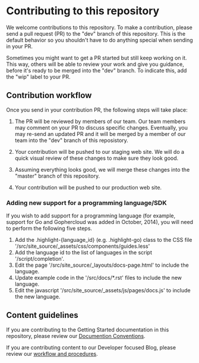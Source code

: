 # Contributing to this repository

We welcome contributions to this repository. To make a contribution, please send a pull request (PR) to the "dev" branch of this repository. This is the default behavior so you shouldn't have to do anything special when sending in your PR.

Sometimes you might want to get a PR started but still keep working on it. This way, others will be able to review your work and give you guidance, before it's ready to be merged into the "dev" branch. To indicate this, add the "wip" label to your PR.

## Contribution workflow

Once you send in your contribution PR, the following steps will take place:

1. The PR will be reviewed by members of our team. Our team members may comment on your PR to discuss specific changes. Eventually, you may re-send an updated PR and it will be merged by a member of our team into the "dev" branch of this reposistory.

2. Your contribution will be pushed to our staging web site. We will do a quick visual review of these changes to make sure they look good.

3. Assuming everything looks good, we will merge these changes into the "master" branch of this repository.

4. Your contribution will be pushed to our production web site.

### Adding new support for a programming language/SDK
If you wish to add support for a programming language (for example, support for Go and Gophercloud was added in October, 2014), you will need to perform the following five steps.
1. Add the .highlight-{language_id} (e.g. .highlight-go) class to the CSS file '/src/site_source/_assets/css/components/guides.less'
2. Add the language id to the list of languages in the script '/script/completion'.
3. Edit the page '/src/site_source/_layouts/docs-page.html' to include the language.
4. Update example code in the '/src/docs/*.rst' files to include the new language.
5. Edit the javascript '/src/site_source/_assets/js/pages/docs.js' to include the new language.

## Content guidelines

If you are contributing to the Getting Started documentation in this repository, please review our [Documention Conventions](src/docs/CONTRIBUTING.rst).

If you are contributing content to our Developer focused Blog, please review our [workflow and procedures](src/site_source/CONTRIBUTING.md).
